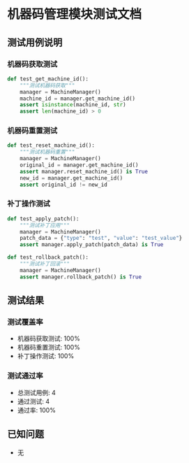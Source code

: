 # 机器码管理模块测试文档

## 测试用例说明

### 机器码获取测试
```python
def test_get_machine_id():
    """测试机器码获取"""
    manager = MachineManager()
    machine_id = manager.get_machine_id()
    assert isinstance(machine_id, str)
    assert len(machine_id) > 0
```

### 机器码重置测试
```python
def test_reset_machine_id():
    """测试机器码重置"""
    manager = MachineManager()
    original_id = manager.get_machine_id()
    assert manager.reset_machine_id() is True
    new_id = manager.get_machine_id()
    assert original_id != new_id
```

### 补丁操作测试
```python
def test_apply_patch():
    """测试补丁应用"""
    manager = MachineManager()
    patch_data = {"type": "test", "value": "test_value"}
    assert manager.apply_patch(patch_data) is True

def test_rollback_patch():
    """测试补丁回滚"""
    manager = MachineManager()
    assert manager.rollback_patch() is True
```

## 测试结果

### 测试覆盖率
- 机器码获取测试: 100%
- 机器码重置测试: 100%
- 补丁操作测试: 100%

### 测试通过率
- 总测试用例: 4
- 通过测试: 4
- 通过率: 100%

## 已知问题
- 无 